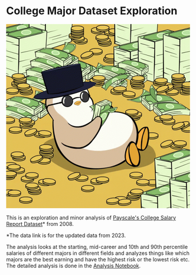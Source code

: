 # College Major Dataset Exploration

![salary](../../GIFs/money-counting.gif)

This is an exploration and minor analysis of [Payscale's College Salary Report Dataset](https://www.payscale.com/college-salary-report/majors-that-pay-you-back/bachelors)* from 2008.

*The data link is for the updated data from 2023.

The analysis looks at the starting, mid-career and 10th and 90th percentile salaries of different majors in different fields and analyzes things like which majors are the best earning and have the highest risk or the lowest risk etc. The detailed analysis is done in the [Analysis Notebook](/Programs/72_college_major_dataset/college_major_vs_salary.ipynb).